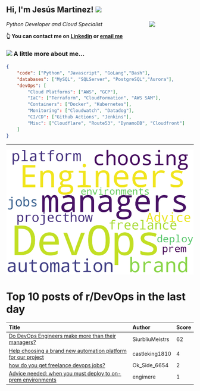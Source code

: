 <!--
**jmartinezl/jmartinezl** is a ✨ _special_ ✨ repository because its `README.md` (this file) appears on your GitHub profile.

Here are some ideas to get you started:

- 🔭 I’m currently working on ...
- 🌱 I’m currently learning ...
- 👯 I’m looking to collaborate on ...
- 🤔 I’m looking for help with ...
- 💬 Ask me about ...
- 📫 How to reach me: ...
- 😄 Pronouns: ...
- ⚡ Fun fact: ...
-->

<h2>Hi, I'm Jesús Martinez! <img src="https://media.giphy.com/media/WUlplcMpOCEmTGBtBW/giphy.gif" width="30"> </h2>
<img align='right' src="https://media.giphy.com/media/NytMLKyiaIh6VH9SPm/giphy.gif" width="120">
<p><em>Python Developer and Cloud Specialist
</em></p>

**👆 You can contact me on [Linkedin](https://www.linkedin.com/in/jes%C3%BAs-martinez-2b7b10104/) or [email me](mailto:jesus.mtz.lorenzo@gmail.com)**

### <img src="https://media.giphy.com/media/VgCDAzcKvsR6OM0uWg/giphy.gif" width="50"> A little more about me...  

```json
{
    "code": ["Python", "Javascript", "GoLang","Bash"],
    "databases": ["MySQL", "SQLServer", "PostgreSQL","Aurora"],
    "devOps": [
        "Cloud Platforms": ["AWS", "GCP"],
        "IaC": ["Terraform", "CloudFormation", "AWS SAM"],
        "Containers": ["Docker", "Kubernetes"],
        "Monitoring": ["Cloudwatch", "Datadog"],
        "CI/CD": ["Github Actions", "Jenkins"],
        "Misc": ["Cloudflare", "Route53", "DynamoDB", "Cloudfront"]
    ]
}
```
---

![Wordcloud](./cloud.png)

# Top 10 posts of r/DevOps in the last day

| Title | Author | Score |
|:---|:---|:---|
| [Do DevOps Engineers make more than their managers?](https://www.reddit.com/r/devops/comments/14o31xc/do_devops_engineers_make_more_than_their_managers/) | SiurbliuMeistrs | 62 |
| [Help choosing a brand new automation platform for our project](https://www.reddit.com/r/devops/comments/14nyyld/help_choosing_a_brand_new_automation_platform_for/) | castleking1810 | 4 |
| [how do you get freelance devops jobs?](https://www.reddit.com/r/devops/comments/14ol4mi/how_do_you_get_freelance_devops_jobs/) | Ok_Side_6654 | 2 |
| [Advice needed: when you must deploy to on-prem environments](https://www.reddit.com/r/devops/comments/14ollz4/advice_needed_when_you_must_deploy_to_onprem/) | engimere | 1 |
